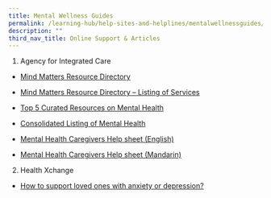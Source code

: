 ```yaml
---
title: Mental Wellness Guides
permalink: /learning-hub/help-sites-and-helplines/mentalwellnessguides/
description: ""
third_nav_title: Online Support & Articles
---
```

1) Agency for Integrated Care

*   [Mind Matters Resource Directory](https://www.google.com/url?q=https%3A%2F%2Fwww.aic.sg%2Fresources%2FDocuments%2FBrochures%2FMental%2520Health%2FMind%2520Matters%2520Resource%2520Directory%2520Book.pdf&sa=D&sntz=1&usg=AOvVaw0MFUDDwfDmVPwl8kT0YVSn)
    
*   [Mind Matters Resource Directory – Listing of Services](https://www.google.com/url?q=https%3A%2F%2Fwww.aic.sg%2Fresources%2FDocuments%2FBrochures%2FMental%2520Health%2FMind%2520Matters%2520Resource%2520Directory%2520Listings.PDF&sa=D&sntz=1&usg=AOvVaw1msV36ls2LD5-DjCdZrgIg)
    
*   [Top 5 Curated Resources on Mental Health](https://www.google.com/url?q=https%3A%2F%2Faic.buzz%2FTop5_MH&sa=D&sntz=1&usg=AOvVaw2Mi1yMAEyhjZGvJId15RVD)
    
*   [Consolidated Listing of Mental Health](https://www.google.com/url?q=https%3A%2F%2Faic.buzz%2FMHListing&sa=D&sntz=1&usg=AOvVaw221g79kztVPqYOehApCx4r)
    
*   [Mental Health Caregivers Help sheet (English)](https://www.google.com/url?q=https%3A%2F%2Fwww.aic.sg%2Fresources%2FDocuments%2FBrochures%2FMental%2520Health%2FMH%2520Helpsheet%2520English.pdf&sa=D&sntz=1&usg=AOvVaw2Qo9Zw_h_tHlECLvWwLml4)
    
*   [Mental Health Caregivers Help sheet (Mandarin)](https://www.google.com/url?q=https%3A%2F%2Fwww.aic.sg%2Fresources%2FDocuments%2FBrochures%2FMental%2520Health%2FMH%2520Helpsheet%2520Chinese.pdf&sa=D&sntz=1&usg=AOvVaw1QPTxFakWyU6fzbQkfiCaL)

2) Health Xchange

*   [How to support loved ones with anxiety or depression?](https://www.google.com/url?q=https%3A%2F%2Fwww.healthxchange.sg%2Fwellness%2Fmental-health%2Fmanaging-anxiety-depression-creating-positive-environment&sa=D&sntz=1&usg=AOvVaw0kWNQWjlNgIc4nT2N-D9qs)